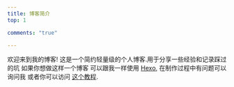 ```yaml
---
title: 博客简介
top: 1

comments: "true"

---
```

欢迎来到我的博客! 这是一个简约轻量级的个人博客.用于分享一些经验和记录踩过的坑 
如果你想做这样一个博客 可以跟我一样使用 [Hexo](https://hexo.io/),
在制作过程中有问题可以询问我 或者你可以访问 [这个教程](https://www.simon96.online/2018/10/12/hexo-tutorial/).

